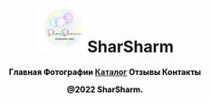 <!DOCTYPE html>
<html>
<head>
<meta charset="utf-8" />
      <title>Каталог</title>
    <link rel="stylesheet" href="../style.css">
</head>
<body>
<h1>
    <style='font-size:100px'><center><img src="photo/ph/Снимок%20экрана%202022-01-12%20153510.png" width="90px">SharSharm</center></style>
</h1>
<p1>
<b>
    <center><a href="../index.md" style="color: black;text-decoration: none">Главная</a>
         <a href="./photo.html" style="color: black;text-decoration: none">Фотографии</a>
       <ins>Каталог</ins>
        <b><a href="./descript.html" style="color: black;text-decoration: none">Отзывы</b>
        <a href="./contacts.html" style="color: black;text-decoration: none">Контакты</center>
        </b>
</p>
<div class="line"></div>
<center><b>@2022 SharSharm.

</body>
</html>
